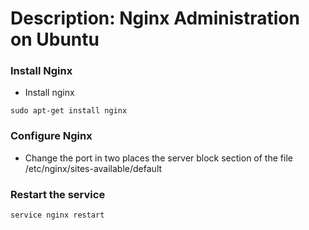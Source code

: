 # Description: Nginx Administration on Ubuntu

### Install Nginx
- Install nginx
```
sudo apt-get install nginx
```

### Configure Nginx
- Change the port in two places the server block section of the file /etc/nginx/sites-available/default

### Restart the service
```
service nginx restart
```
